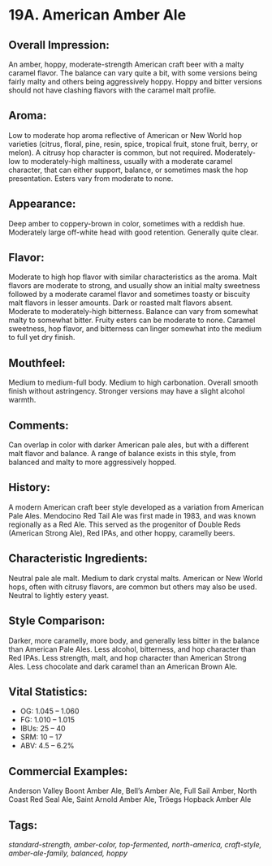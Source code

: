 # 19A. American Amber Ale

## Overall Impression: 

An amber, hoppy, moderate-strength American craft beer with a malty caramel flavor. The balance can vary quite a bit, with some versions being fairly malty and others being aggressively hoppy. Hoppy and bitter versions should not have clashing flavors with the caramel malt profile.

## Aroma: 

Low to moderate hop aroma reflective of American or New World hop varieties (citrus, floral, pine, resin, spice, tropical fruit, stone fruit, berry, or melon). A citrusy hop character is common, but not required. Moderately-low to moderately-high maltiness, usually with a moderate caramel character, that can either support, balance, or sometimes mask the hop presentation. Esters vary from moderate to none.

## Appearance: 

Deep amber to coppery-brown in color, sometimes with a reddish hue. Moderately large off-white head with good retention. Generally quite clear.

## Flavor: 

Moderate to high hop flavor with similar characteristics as the aroma. Malt flavors are moderate to strong, and usually show an initial malty sweetness followed by a moderate caramel flavor and sometimes toasty or biscuity malt flavors in lesser amounts. Dark or roasted malt flavors absent. Moderate to moderately-high bitterness. Balance can vary from somewhat malty to somewhat bitter. Fruity esters can be moderate to none. Caramel sweetness, hop flavor, and bitterness can linger somewhat into the medium to full yet dry finish.

## Mouthfeel: 

Medium to medium-full body. Medium to high carbonation. Overall smooth finish without astringency. Stronger versions may have a slight alcohol warmth.

## Comments: 

Can overlap in color with darker American pale ales, but with a different malt flavor and balance. A range of balance exists in this style, from balanced and malty to more aggressively hopped. 

## History: 

A modern American craft beer style developed as a variation from American Pale Ales. Mendocino Red Tail Ale was first made in 1983, and was known regionally as a Red Ale. This served as the progenitor of Double Reds (American Strong Ale), Red IPAs, and other hoppy, caramelly beers. 

## Characteristic Ingredients: 

Neutral pale ale malt. Medium to dark crystal malts. American or New World hops, often with citrusy flavors, are common but others may also be used. Neutral to lightly estery yeast.

## Style Comparison: 

Darker, more caramelly, more body, and generally less bitter in the balance than American Pale Ales. Less alcohol, bitterness, and hop character than Red IPAs. Less strength, malt, and hop character than American Strong Ales. Less chocolate and dark caramel than an American Brown Ale.

## Vital Statistics:	

- OG:	1.045 – 1.060
- FG:	1.010 – 1.015
- IBUs:	25 – 40	
- SRM:	10 – 17	
- ABV:	4.5 – 6.2%

## Commercial Examples: 

Anderson Valley Boont Amber Ale, Bell’s Amber Ale, Full Sail Amber, North Coast Red Seal Ale, Saint Arnold Amber Ale, Tröegs Hopback Amber Ale

## Tags: 

_standard-strength, amber-color, top-fermented, north-america, craft-style, amber-ale-family, balanced, hoppy_
